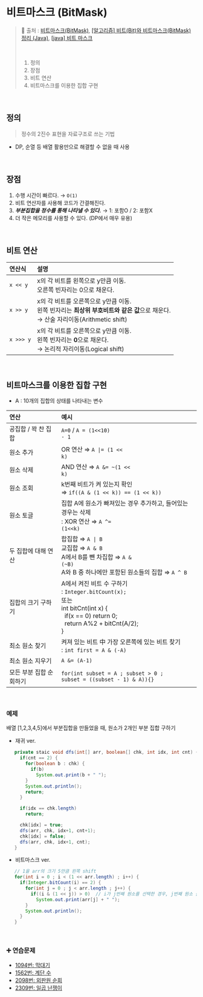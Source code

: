 # 비트마스크 (BitMask)

> 🔗 출처 : [비트마스크(BitMask)](https://gyoogle.dev/blog/algorithm/BitMask.html), [[알고리즘] 비트(Bit)와 비트마스크(BitMask) 정리 (Java)](https://loosie.tistory.com/238), [[java] 비트 마스크](https://hongjuzzang.github.io/bitmask/bit_mask/)
>
> <br/>
>
> 1. 정의
> 2. 장점
> 3. 비트 연산
> 4. 비트마스크를 이용한 집합 구현

<br/>

## 정의
> 정수의 2진수 표현을 자료구조로 쓰는 기법
* DP, 순열 등 배열 활용만으로 해결할 수 없을 때 사용

<br/>

## 장점
1. 수행 시간이 빠르다. → <code>O(1)</code>
2. 비트 연산자를 사용해 코드가 간결해진다.
3. <i><b>부분집합을 정수를 통해 나타낼 수 있다.</b></i> → 1: 포함O / 2: 포함X
4. 더 작은 메모리를 사용할 수 있다. (DP에서 매우 유용)

<br/>

## 비트 연산

|연산식|설명|
|:---|:---|
|<code>x << y</code>|x의 각 비트를 왼쪽으로 y만큼 이동. <br/> 오른쪽 빈자리는 0으로 채운다.|
|<code>x >> y</code>|x의 각 비트를 오른쪽으로 y만큼 이동. <br/> 왼쪽 빈자리는 <b>최상위 부호비트와 같은 값</b>으로 채운다.<br/> → 산술 자리이동(Arithmetic shift)|
|<code>x >>> y</code>|x의 각 비트를 오른쪽으로 y만큼 이동. <br/> 왼쪽 빈자리는 <b>0</b>으로 채운다. <br/> → 논리적 자리이동(Logical shift)|

<br/>

## 비트마스크를 이용한 집합 구현
* A : 10개의 집합의 상태를 나타내는 변수
  
|연산|예시|
|:---|:---|
|공집합 / 꽉 찬 집합 | <code>A=0</code> / <code>A = (1<<10) - 1</code> |
|원소 추가 | OR 연산 ⇒ <code>A \|= (1 << k)</code> |
|원소 삭제 | AND 연산 ⇒ <code>A &= ~(1 << k)</code> |
|원소 조회  | k번째 비트가 켜 있는지 확인 <br/>⇒ <code>if((A & (1 << k)) == (1 << k)) </code> |
|원소 토글 | 집합 A에 원소가 빠져있는 경우 추가하고, 들어있는 경우는 삭제 <br/> : XOR 연산 ⇒ <code>A ^= (1<<k)</code> |
|두 집합에 대해 연산|합집합 ⇒ <code>A \| B</code> <br/> 교집합 ⇒ <code>A & B</code> <br/> A에서 B를 뺀 차집합 ⇒ <code>A & (~B)</code> <br/> A와 B 중 하나에만 포함된 원소들의 집합 ⇒ <code>A ^ B </code>|
|집합의 크기 구하기|A에서 켜진 비트 수 구하기 <br/> : <code>Integer.bitCount(x);</code> <br/>또는<br/> int bitCnt(int x) { <br/> &nbsp;&nbsp;if(x == 0) return 0; <br/> &nbsp;&nbsp;return A%2 + bitCnt(A/2);<br/>}|
|최소 원소 찾기| 켜져 있는 비트 中 가장 오른쪽에 있는 비트 찾기 <br/> : <code>int first = A & (-A)</code>|
|최소 원소 지우기|<code>A &= (A-1)</code>|
|모든 부분 집합 순회하기|<code>for(int subset = A ; subset > 0 ; subset = ((subset - 1) & A)){}</code>|
<br/>

### 예제
배열 [1,2,3,4,5]에서 부분집합을 만들었을 때, 원소가 2개인 부분 집합 구하기
- 재귀 ver.
 ```java
    private staic void dfs(int[] arr, boolean[] chk, int idx, int cnt) {
      if(cnt == 2) {
        for(boolean b : chk) {
          if(b)
            System.out.print(b + " ");
        }
        System.out.println();
        return;
      }

      if(idx == chk.length)
        return;

      chk[idx] = true;
      dfs(arr, chk, idx+1, cnt+1);
      chk[idx] = false;
      dfs(arr, chk, idx+1, cnt);
    }
 ```
- 비트마스크 ver.
 ```java
    // 1을 arr의 크기 5만큼 왼쪽 shift
    for(int i = 0 ; i < (1 << arr.length) ; i++) {
      if(Integer.bitCount(i) == 2) {
        for(int j = 0 ; j < arr.length ; j++) {
          if((i & (1 << j)) > 0)  // i가 j번째 원소를 선택한 경우, j번째 원소 출력
            System.out.print(arr[j] + " ");
        }
        System.out.println();
      }
    }
 ```


<br/>

### ➕ 연습문제
- [1094번: 막대기](https://www.acmicpc.net/problem/1094)
- [1562번: 계단 수](https://www.acmicpc.net/problem/1562)
- [2098번: 외판원 순회](https://www.acmicpc.net/problem/2098)
- [2309번: 일곱 난쟁이](https://www.acmicpc.net/problem/2309)
